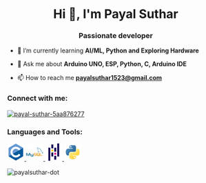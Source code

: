 <h1 align="center">Hi 👋, I'm Payal Suthar</h1>
<h3 align="center">Passionate developer</h3>

- 🌱 I’m currently learning **AI/ML, Python and Exploring Hardware**

- 💬 Ask me about **Arduino UNO, ESP, Python, C, Arduino IDE**

- 📫 How to reach me **payalsuthar1523@gmail.com**

<h3 align="left">Connect with me:</h3>
<p align="left">
<a href="https://linkedin.com/in/payal-suthar-5aa876277" target="blank"><img align="center" src="https://raw.githubusercontent.com/rahuldkjain/github-profile-readme-generator/master/src/images/icons/Social/linked-in-alt.svg" alt="payal-suthar-5aa876277" height="30" width="40" /></a>
</p>

<h3 align="left">Languages and Tools:</h3>
<p align="left"> <a href="https://www.cprogramming.com/" target="_blank" rel="noreferrer"> <img src="https://raw.githubusercontent.com/devicons/devicon/master/icons/c/c-original.svg" alt="c" width="40" height="40"/> </a> <a href="https://www.mysql.com/" target="_blank" rel="noreferrer"> <img src="https://raw.githubusercontent.com/devicons/devicon/master/icons/mysql/mysql-original-wordmark.svg" alt="mysql" width="40" height="40"/> </a> <a href="https://pandas.pydata.org/" target="_blank" rel="noreferrer"> <img src="https://raw.githubusercontent.com/devicons/devicon/2ae2a900d2f041da66e950e4d48052658d850630/icons/pandas/pandas-original.svg" alt="pandas" width="40" height="40"/> </a> <a href="https://www.python.org" target="_blank" rel="noreferrer"> <img src="https://raw.githubusercontent.com/devicons/devicon/master/icons/python/python-original.svg" alt="python" width="40" height="40"/> </a> </p>

<p><img align="center" src="https://github-readme-stats.vercel.app/api/top-langs?username=payalsuthar-dot&show_icons=true&locale=en&layout=compact" alt="payalsuthar-dot" /></p>

